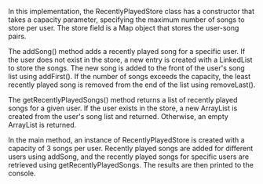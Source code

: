 In this implementation, the RecentlyPlayedStore class has a constructor that takes a capacity parameter, specifying the maximum number of songs to store per user. The store field is a Map object that stores the user-song pairs.

The addSong() method adds a recently played song for a specific user. If the user does not exist in the store, a new entry is created with a LinkedList to store the songs. The new song is added to the front of the user's song list using addFirst(). If the number of songs exceeds the capacity, the least recently played song is removed from the end of the list using removeLast().

The getRecentlyPlayedSongs() method returns a list of recently played songs for a given user. If the user exists in the store, a new ArrayList is created from the user's song list and returned. Otherwise, an empty ArrayList is returned.

In the main method, an instance of RecentlyPlayedStore is created with a capacity of 3 songs per user. Recently played songs are added for different users using addSong, and the recently played songs for specific users are retrieved using getRecentlyPlayedSongs. The results are then printed to the console.
